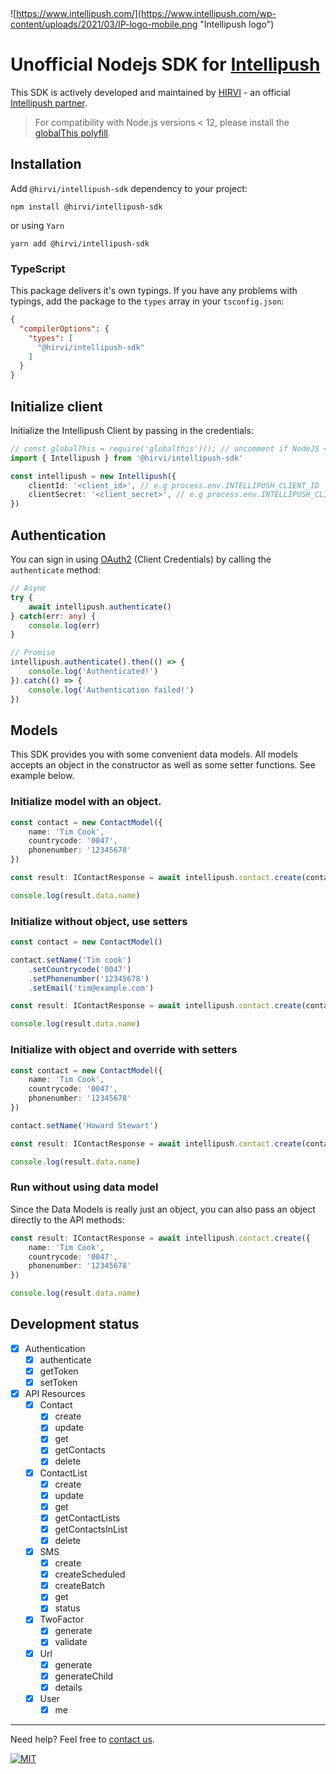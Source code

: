 <div style="margin-top: 40px;"></div>

![https://www.intellipush.com/](https://www.intellipush.com/wp-content/uploads/2021/03/IP-logo-mobile.png "Intellipush logo")

# Unofficial Nodejs SDK for [Intellipush](https://www.intellipush.com)

This SDK is actively developed and maintained by [HIRVI](https://hirvi.no) - an official [Intellipush partner](https://www.intellipush.com/partnere/).

> For compatibility with Node.js versions < 12, please install the [globalThis polyfill](https://github.com/es-shims/globalThis).

## Installation

Add `@hirvi/intellipush-sdk` dependency to your project:

```shell
npm install @hirvi/intellipush-sdk
```

or using `Yarn`

```shell
yarn add @hirvi/intellipush-sdk
```

### TypeScript

This package delivers it's own typings. If you have any problems with typings, add the package to the `types` array in your `tsconfig.json`:

```json
{
  "compilerOptions": {
    "types": [
      "@hirvi/intellipush-sdk"
    ]
  }
}
```

## Initialize client

Initialize the Intellipush Client by passing in the credentials:

```typescript
// const globalThis = require('globalthis')(); // uncomment if NodeJS < NodeJS versions < 12
import { Intellipush } from '@hirvi/intellipush-sdk'

const intellipush = new Intellipush({
    clientId: '<client_id>', // e.g process.env.INTELLIPUSH_CLIENT_ID
    clientSecret: '<client_secret>', // e.g process.env.INTELLIPUSH_CLIENT_SECRET
})
```

## Authentication

You can sign in using [OAuth2](https://www.oauth.com/oauth2-servers/access-tokens/client-credentials/) (Client Credentials) by calling the `authenticate` method:

```typescript
// Async
try {
    await intellipush.authenticate()
} catch(err: any) {
    console.log(err)
}

// Promise
intellipush.authenticate().then(() => {
    console.log('Authenticated!')
}).catch(() => {
    console.log('Authentication failed!')
})
```

## Models

This SDK provides you with some convenient data models. All models accepts an object in the constructor as well as some setter functions. See example below.

### Initialize model with an object.

```ts
const contact = new ContactModel({
    name: 'Tim Cook',
    countrycode: '0047',
    phonenumber: '12345678'
})

const result: IContactResponse = await intellipush.contact.create(contact)

console.log(result.data.name)
```

### Initialize without object, use setters
```typescript
const contact = new ContactModel()

contact.setName('Tim cook')
    .setCountrycode('0047')
    .setPhonenumber('12345678')
    .setEmail('tim@example.com')

const result: IContactResponse = await intellipush.contact.create(contact)

console.log(result.data.name)
```

### Initialize with object and override with setters
```typescript
const contact = new ContactModel({
    name: 'Tim Cook',
    countrycode: '0047',
    phonenumber: '12345678'
})

contact.setName('Howard Stewart')

const result: IContactResponse = await intellipush.contact.create(contact)

console.log(result.data.name)
```

### Run without using data model

Since the Data Models is really just an object, you can also pass an object directly to the API methods:

```typescript
const result: IContactResponse = await intellipush.contact.create({
    name: 'Tim Cook',
    countrycode: '0047',
    phonenumber: '12345678'
})

console.log(result.data.name)
```

## Development status

- [X] Authentication
  - [X] authenticate
  - [X] getToken
  - [X] setToken
- [X] API Resources
  - [X] Contact
    - [X] create
    - [X] update
    - [X] get
    - [X] getContacts
    - [X] delete
  - [X] ContactList
    - [X] create
    - [X] update
    - [X] get
    - [X] getContactLists
    - [X] getContactsInList
    - [X] delete
  - [X] SMS
    - [X] create
    - [X] createScheduled
    - [X] createBatch
    - [X] get
    - [X] status
  - [X] TwoFactor
    - [X] generate
    - [X] validate
  - [X] Url
    - [X] generate
    - [X] generateChild
    - [X] details
  - [X] User
    - [X] me

<hr/>

Need help? Feel free to [contact us](https://www.hirvi.no).

[![MIT](https://img.shields.io/badge/License-MIT-teal.svg)](LICENSE)
